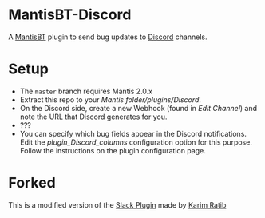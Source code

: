 MantisBT-Discord
==============

A [MantisBT](http://www.mantisbt.org/) plugin to send bug updates to [Discord](https://discordapp.com/) channels.


# Setup
* The `master` branch requires Mantis 2.0.x
* Extract this repo to your *Mantis folder/plugins/Discord*.
* On the Discord side, create a new Webhook (found in *Edit Channel*) and note the URL that Discord generates for you.
* ???
* You can specify which bug fields appear in the Discord notifications. Edit the *plugin_Discord_columns* configuration option for this purpose.  Follow the instructions on the plugin configuration page.


# Forked

This is a modified version of the [Slack Plugin](https://github.com/infojunkie/MantisBT-Slack) made by [Karim Ratib](https://github.com/infojunkie) 
